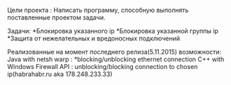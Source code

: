 Цели проекта : Написать программу, способную выполнять поставленные проектом задачи.

Задачи: 
*Блокировка указанного ip
*Блокировка указанной группы ip
*Защита от нежелательных и вредоносных подключений

Реализованные на момент последнего релиза(5.11.2015) возможности:
Java with netsh warp : 
  *blocking/unblocking ethernet connection
C++ with Windows Firewall API : unblocking/blocking connection to chosen ip(habrahabr.ru aka 178.248.233.33)
